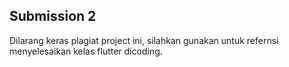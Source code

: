 ## Submission 2

Dilarang keras plagiat project ini, silahkan gunakan untuk refernsi menyelesaikan kelas flutter dicoding.


